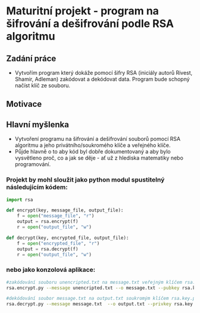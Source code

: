 # Maturitní projekt - program na šifrování a dešifrování podle RSA algoritmu

## Zadání práce 
- Vytvořím program který dokáže pomocí šifry RSA (iniciály autorů Rivest, Shamir, Adleman) zakódovat a dekódovat data. Program bude schopný načíst klíč ze souboru. 

## Motivace


## Hlavní myšlenka 
- Vytvoření programu na šifrování a dešifrování souborů pomocí RSA algoritmu a jeho privátního/soukromého klíče a veřejného klíče.
- Půjde hlavně o to aby kód byl dobře dokumentovaný a aby bylo vysvětleno proč, co a jak se děje - ať už z hlediska matematiky nebo programování.


### Projekt by mohl sloužit jako python modul spustitelný následujícím kódem: 
```python
import rsa 

def encrypt(key, message_file, output_file):
	f = open("message_file", "r")
	output = rsa.encrypt(f)
	r = open("output_file", "w")

def decrypt(key, encrypted_file, output_file):
	f = open("encrypted_file", "r")
	output = rsa.decrypt(f)
	r = open("output_file", "w")
```
### nebo jako konzolová aplikace:
```bash
#zakódování souboru unencripted.txt na message.txt veřejným klíčem rsa.key 
rsa.encrypt.py --message unencripted.txt --o message.txt --pubkey rsa.key

#dekódování soubor message.txt na output.txt soukromým klíčem rsa.key.pub
rsa.decrypt.py --message message.txt  --o output.txt --privkey rsa.key.pub
```

